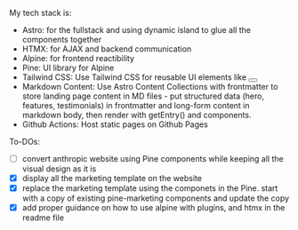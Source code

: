 My tech stack is:
- Astro: for the fullstack and using dynamic island to glue all the components together
- HTMX: for AJAX and backend communication
- Alpine: for frontend reactibility
- Pine: UI library for Alpine
- Tailwind CSS: Use Tailwind CSS for reusable UI elements like <Button size="lg" variant="primary">
- Markdown Content: Use Astro Content Collections with frontmatter to store landing page content in MD files - put structured data (hero, features, testimonials) in frontmatter and long-form content in markdown body, then render with getEntry() and <Content /> components.
- Github Actions: Host static pages on Github Pages

To-DOs:
- [ ] convert anthropic website using Pine components while keeping all the visual design as it is
- [x] display all the marketing template on the website
- [x] replace the marketing template using the componets in the Pine. start with a copy of existing pine-marketing components and update the copy
- [x] add proper guidance on how to use alpine with plugins, and htmx in the readme file